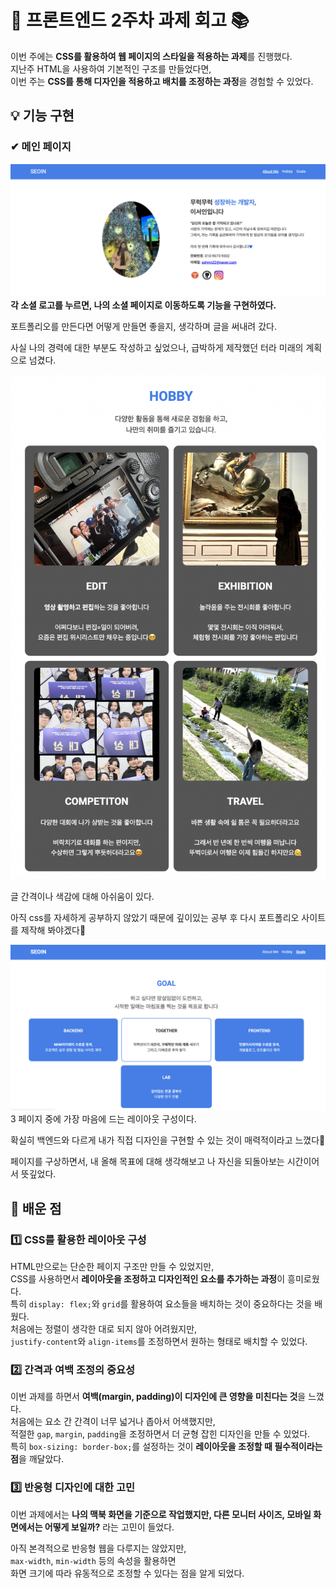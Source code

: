 # **🦁 프론트엔드 2주차 과제 회고 📚**  

이번 주에는 **CSS를 활용하여 웹 페이지의 스타일을 적용하는 과제**를 진행했다.  
지난주 HTML을 사용하여 기본적인 구조를 만들었다면,  
이번 주는 **CSS를 통해 디자인을 적용하고 배치를 조정하는 과정**을 경험할 수 있었다.  


## 💡 기능 구현
### ✔︎ 메인 페이지
<img src="./image/img1.png" alt="image1"></img><br/>
**각 소셜 로고를 누르면, 나의 소셜 페이지로 이동하도록 기능을 구현하였다.**

포트폴리오를 만든다면 어떻게 만들면 좋을지, 생각하며 글을 써내려 갔다.

사실 나의 경력에 대한 부분도 작성하고 싶었으나, 급박하게 제작했던 터라 미래의 계획으로 넘겼다.


<img src="./image/img2.png" alt="image1"></img><br/>

글 간격이나 색감에 대해 아쉬움이 있다. 

아직 css를 자세하게 공부하지 않았기 때문에 깊이있는 공부 후 다시 포트폴리오 사이트를 제작해 봐야겠다🤔

<img src="./image/img3.png" alt="image1"></img><br/>
3 페이지 중에 가장 마음에 드는 레이아웃 구성이다.

확실히 백엔드와 다르게 내가 직접 디자인을 구현할 수 있는 것이 매력적이라고 느꼈다🤩

페이지를 구상하면서, 내 올해 목표에 대해 생각해보고 나 자신을 되돌아보는 시간이어서 뜻깊었다.


## **📌 배운 점**  
### 1️⃣ **CSS를 활용한 레이아웃 구성**  
HTML만으로는 단순한 페이지 구조만 만들 수 있었지만,  
CSS를 사용하면서 **레이아웃을 조정하고 디자인적인 요소를 추가하는 과정**이 흥미로웠다.  
특히 `display: flex;`와 `grid`를 활용하여 요소들을 배치하는 것이 중요하다는 것을 배웠다.  
처음에는 정렬이 생각한 대로 되지 않아 어려웠지만,  
`justify-content`와 `align-items`를 조정하면서 원하는 형태로 배치할 수 있었다.  

### 2️⃣ **간격과 여백 조정의 중요성**  
이번 과제를 하면서 **여백(margin, padding)이 디자인에 큰 영향을 미친다는 것**을 느꼈다.  
처음에는 요소 간 간격이 너무 넓거나 좁아서 어색했지만,  
적절한 `gap`, `margin`, `padding`을 조정하면서 더 균형 잡힌 디자인을 만들 수 있었다.  
특히 `box-sizing: border-box;`를 설정하는 것이 **레이아웃을 조정할 때 필수적이라는 점**을 깨달았다.  

### 3️⃣ **반응형 디자인에 대한 고민**  
이번 과제에서는 **나의 맥북 화면을 기준으로 작업했지만, 다른 모니터 사이즈, 모바일 화면에서는 어떻게 보일까?** 라는 고민이 들었다. 

아직 본격적으로 반응형 웹을 다루지는 않았지만,  
`max-width`, `min-width` 등의 속성을 활용하면  
화면 크기에 따라 유동적으로 조정할 수 있다는 점을 알게 되었다.  